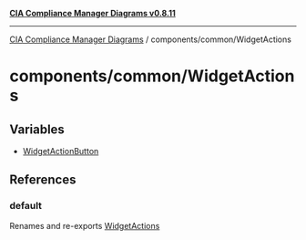 [**CIA Compliance Manager Diagrams v0.8.11**](../../../README.md)

***

[CIA Compliance Manager Diagrams](../../../modules.md) / components/common/WidgetActions

# components/common/WidgetActions

## Variables

- [WidgetActionButton](variables/WidgetActionButton.md)

## References

### default

Renames and re-exports [WidgetActions](../../variables/WidgetActions.md)
